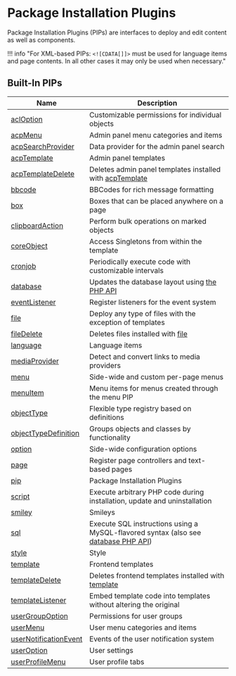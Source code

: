 # Package Installation Plugins

Package Installation Plugins (PIPs) are interfaces to deploy and edit content as well as components.

!!! info "For XML-based PIPs: `<![CDATA[]]>` must be used for language items and page contents. In all other cases it may only be used when necessary."

## Built-In PIPs

| Name | Description |
|------|-------------|
| [aclOption](pip/acl-option.md) | Customizable permissions for individual objects |
| [acpMenu](pip/acp-menu.md) | Admin panel menu categories and items |
| [acpSearchProvider](pip/acp-search-provider.md) | Data provider for the admin panel search |
| [acpTemplate](pip/acp-template.md) | Admin panel templates |
| [acpTemplateDelete](pip/acp-template-delete.md) | Deletes admin panel templates installed with [acpTemplate](pip/acp-template.md) |
| [bbcode](pip/bbcode.md) | BBCodes for rich message formatting |
| [box](pip/box.md) | Boxes that can be placed anywhere on a page |
| [clipboardAction](pip/clipboard-action.md) | Perform bulk operations on marked objects |
| [coreObject](pip/core-object.md) | Access Singletons from within the template |
| [cronjob](pip/cronjob.md) | Periodically execute code with customizable intervals |
| [database](pip/database.md) | Updates the database layout using [the PHP API](database-php-api.md) |
| [eventListener](pip/event-listener.md) | Register listeners for the event system |
| [file](pip/file.md) | Deploy any type of files with the exception of templates |
| [fileDelete](pip/file-delete.md) | Deletes files installed with [file](pip/file.md) |
| [language](pip/language.md) | Language items |
| [mediaProvider](pip/media-provider.md) | Detect and convert links to media providers |
| [menu](pip/menu.md) | Side-wide and custom per-page menus |
| [menuItem](pip/menu-item.md) | Menu items for menus created through the menu PIP |
| [objectType](pip/object-type.md) | Flexible type registry based on definitions |
| [objectTypeDefinition](pip/object-type-definition.md) | Groups objects and classes by functionality |
| [option](pip/option.md) | Side-wide configuration options |
| [page](pip/page.md) | Register page controllers and text-based pages |
| [pip](pip/pip.md) | Package Installation Plugins |
| [script](pip/script.md) | Execute arbitrary PHP code during installation, update and uninstallation |
| [smiley](pip/smiley.md) | Smileys |
| [sql](pip/sql.md) | Execute SQL instructions using a MySQL-flavored syntax (also see [database PHP API](database-php-api.md)) |
| [style](pip/style.md) | Style |
| [template](pip/template.md) | Frontend templates |
| [templateDelete](pip/template-delete.md) | Deletes frontend templates installed with [template](pip/template.md) |
| [templateListener](pip/template-listener.md) | Embed template code into templates without altering the original |
| [userGroupOption](pip/user-group-option.md) | Permissions for user groups |
| [userMenu](pip/user-menu.md) | User menu categories and items |
| [userNotificationEvent](pip/user-notification-event.md) | Events of the user notification system |
| [userOption](pip/user-option.md) | User settings |
| [userProfileMenu](pip/user-profile-menu.md) | User profile tabs |
